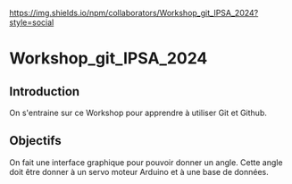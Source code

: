 https://img.shields.io/npm/collaborators/Workshop_git_IPSA_2024?style=social

# Workshop_git_IPSA_2024

## Introduction 
On s'entraine sur ce Workshop pour apprendre à utiliser Git et Github.

## Objectifs
On fait une interface graphique pour pouvoir donner un angle. Cette angle doit être donner à un servo moteur Arduino et à une base de données.